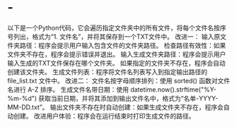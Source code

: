 # -
以下是一个Python代码，它会遍历指定文件夹中的所有文件，将每个文件名按序号列出，格式为“1. 文件名”，并将其保存到一个TXT文件中。
改进一：
输入原文件夹路径：程序会提示用户输入包含文件的文件夹路径。
检查路径有效性：如果文件夹不存在，程序会提示错误并退出。
输入生成文件夹路径：程序会提示用户输入生成的TXT文件保存在哪个文件夹。
如果指定的文件夹不存在，程序会自动创建该文件夹。
生成文件列表：程序将文件名列表写入到指定输出路径的 file_list.txt 文件中。
改进二：
文件名按字母顺序排列：使用 sorted() 函数对文件名进行 A-Z 排序。
生成文件名带日期：使用 datetime.now().strftime("%Y-%m-%d") 获取当前日期，并将其添加到输出文件名中，格式为“名单-YYYY-MM-DD.txt”。
输出文件夹不存在时自动创建：如果生成文件夹不存在，程序会自动创建。
改进用户体验：程序会在运行结束时打印生成文件的路径。
